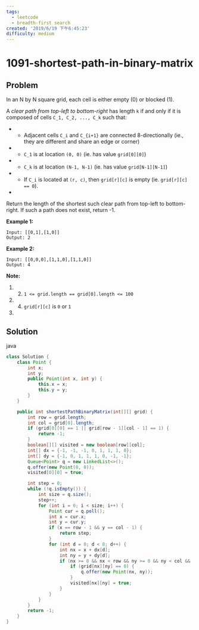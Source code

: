 ```yaml
---
tags:
  - leetcode
  - breadth-first search
created: '2019/6/19 下午6:45:23'
difficulty: medium
---
```


# 1091-shortest-path-in-binary-matrix

## Problem

In an N by N square grid, each cell is either empty \(0\) or blocked \(1\).  
  


A _clear path from top-left to bottom-right_ has length `k` if and only if it is composed of cells `C_1, C_2, ..., C_k` such that:  
  


* * Adjacent cells `C_i` and `C_{i+1}` are connected 8-directionally \(ie., they are different and share an edge or corner\)
* * `C_1` is at location `(0, 0)` \(ie. has value `grid[0][0]`\)
* * `C_k` is at location `(N-1, N-1)` \(ie. has value `grid[N-1][N-1]`\)
* * If `C_i` is located at `(r, c)`, then `grid[r][c]` is empty \(ie. `grid[r][c] == 0`\).
* 
Return the length of the shortest such clear path from top-left to bottom-right.  If such a path does not exist, return -1.  
  


**Example 1:**  
  


```text
Input: [[0,1],[1,0]]
Output: 2
```

**Example 2:**  
  


```text
Input: [[0,0,0],[1,1,0],[1,1,0]]
Output: 4
```

**Note:**  
  


1. 2. `1 <= grid.length == grid[0].length <= 100`
3. 4. `grid[r][c]` is `0` or `1`
5. 
## Solution

java

```java
class Solution {
    class Point {
        int x;
        int y;
        public Point(int x, int y) {
            this.x = x;
            this.y = y;
        }
    }

    public int shortestPathBinaryMatrix(int[][] grid) {
        int row = grid.length;
        int col = grid[0].length;
        if (grid[0][0] == 1 || grid[row - 1][col - 1] == 1) {
            return -1;
        }
        boolean[][] visited = new boolean[row][col];
        int[] dx = {-1, -1, -1, 0, 1, 1, 1, 0};
        int[] dy = {-1, 0, 1, 1, 1, 0, -1, -1};
        Queue<Point> q = new LinkedList<>();
        q.offer(new Point(0, 0));
        visited[0][0] = true;

        int step = 0;
        while (!q.isEmpty()) {
            int size = q.size();
            step++;
            for (int i = 0; i < size; i++) {
                Point cur = q.poll();
                int x = cur.x;
                int y = cur.y;
                if (x == row - 1 && y == col - 1) {
                    return step;
                }
                for (int d = 0; d < 8; d++) {
                    int nx = x + dx[d];
                    int ny = y + dy[d];
                    if (nx >= 0 && nx < row && ny >= 0 && ny < col && !visited[nx][ny]) {
                        if (grid[nx][ny] == 0) {
                            q.offer(new Point(nx, ny));
                        }
                        visited[nx][ny] = true;
                    }
                }
            }
        }
        return -1;
    }
}
​
```

